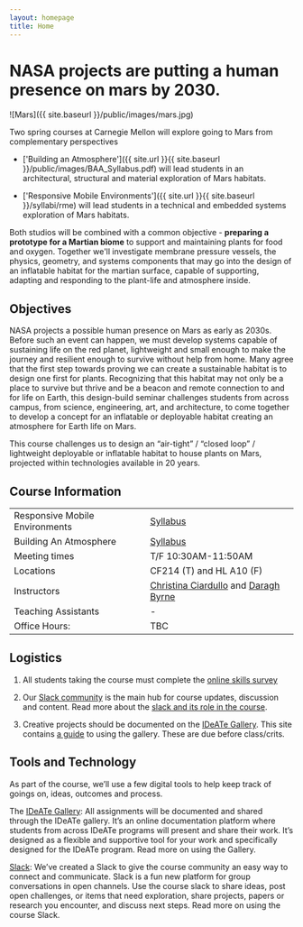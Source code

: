 ```yaml
---
layout: homepage
title: Home
---
```



# NASA projects are putting a human presence on mars by 2030.

![Mars]({{ site.baseurl }}/public/images/mars.jpg)
<br />

Two spring courses at Carnegie Mellon will explore going to Mars from complementary perspectives 

* ['Building an Atmosphere']({{ site.url }}{{ site.baseurl }}/public/images/BAA_Syllabus.pdf) will lead students in an architectural, structural and material exploration of Mars habitats. 

* ['Responsive Mobile Environments']({{ site.url }}{{ site.baseurl }}/syllabi/rme) will lead students in a technical and embedded systems exploration of Mars habitats.

Both studios will be combined with a common objective - __preparing a prototype for a Martian biome__ to support and maintaining plants for food and oxygen. Together we'll investigate membrane pressure vessels, the physics, geometry, and systems components that may go into the design of an inflatable habitat for the martian surface, capable of supporting, adapting and responding to the plant-life and atmosphere inside.


## Objectives

NASA projects a possible human presence on Mars as early as 2030s. Before such an event can happen, we must develop systems capable of sustaining life on the red planet, lightweight and small enough to make the journey and resilient enough to survive without help from home. Many agree that the first step towards proving we can create a sustainable habitat is to design one first for plants. Recognizing that this habitat may not only be a place to survive but thrive and be a beacon and remote connection to and for life on Earth, this design-build seminar challenges students from across campus, from science, engineering, art, and architecture, to come together to develop a concept for an inflatable or deployable habitat creating an atmosphere for Earth life on Mars. 

This course challenges us to design an “air-tight” / “closed loop” / lightweight deployable or inflatable habitat to house plants on Mars, projected within technologies available in 20 years.

## Course Information

<table>
	
  <tr>
    <td>Responsive Mobile Environments</td>
    <td><a href="{{ site.url }}{{ site.baseurl }}/syllabi/rme">Syllabus</a></td>
  </tr>

  <tr>
    <td>Building An Atmosphere</td>
    <td><a href="{{ site.url }}{{ site.baseurl }}/public/images/BAA_Syllabus.pdf">Syllabus</a></td>
  </tr>
	
	
  <tr>
    <td>Meeting times</td>
    <td>T/F 10:30AM-11:50AM</td>
  </tr>
  <tr>
    <td>Locations</td>
    <td>CF214 (T) and HL A10 (F)</td>
  </tr>

  <tr>
    <td>Instructors</td>
    <td>
		<a href="https://www.linkedin.com/in/christina-ciardullo-42417913">Christina Ciardullo</a> and
		<a href="http://daraghbyrne.me">Daragh Byrne</a>
	</td>
  </tr>
  <tr>
    <td>Teaching Assistants</td>
    <td>-</td>
  </tr>
  <tr>
    <td>Office Hours:</td>
    <td>TBC</td>
  </tr>



</table>


## Logistics

1. All students taking the course must complete the [online skills survey]()

3. Our [Slack community]({{site.slack}}) is the main hub for course updates, discussion and content. Read more about the [slack and its role in the course](/marsstudio/tech/collaboration/2015/11/13/using-slack/).

2. Creative projects should be documented on the [IDeATe Gallery](http://ideate.xsead.cmu.edu/gallery/). This site contains [a guide](/marsstudio/tech/formats/update/2015/11/11/the-ideate-gallery/) to using the gallery. These are due before class/crits. 
		 	 		


## Tools and Technology

As part of the course, we’ll use a few digital tools to help keep track of goings on, ideas, outcomes and process. 

The [IDeATe Gallery](http://ideate.xsead.cmu.edu): All assignments will be documented and shared through the IDeATe gallery. It’s an online documentation platform where students from across IDeATe programs will present and share their work.  It’s designed as a flexible and supportive tool for your work and specifically designed for the IDeATe program. Read more on using the Gallery.

[Slack]({{site.slack}}): We’ve created a Slack to give the course community an easy way to connect and communicate. Slack is a fun new platform for group conversations in open channels. 
Use the course slack to share ideas, post open challenges, or items that need exploration, share projects, papers or research you encounter, and discuss next steps. Read more on using the course Slack.
